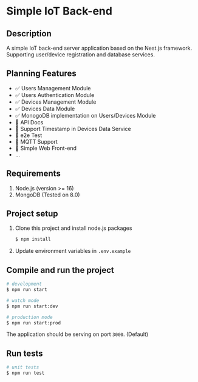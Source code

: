 # Simple IoT Back-end

## Description

A simple IoT back-end server application based on the Nest.js framework. Supporting user/device registration and database services.

## Planning Features

- :white_check_mark: Users Management Module
- :white_check_mark: Users Authentication Module 
- :white_check_mark: Devices Management Module
- :white_check_mark: Devices Data Module
- :white_check_mark: MonogoDB implementation on Users/Devices Module
- :black_square_button: API Docs
- :black_square_button: Support Timestamp in Devices Data Service
- :black_square_button: e2e Test
- :black_square_button: MQTT Support
- :black_square_button: Simple Web Front-end
- ...

## Requirements

1. Node.js (version >= 16)
2. MongoDB (Tested on 8.0)

## Project setup

1. Clone this project and install node.js packages

    ```bash
    $ npm install
    ```

2. Update environment variables in `.env.example`

## Compile and run the project

```bash
# development
$ npm run start

# watch mode
$ npm run start:dev

# production mode
$ npm run start:prod
```

The application should be serving on port `3000`. (Default)

## Run tests

```bash
# unit tests
$ npm run test
```
